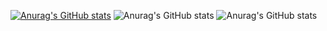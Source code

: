 [![Anurag's GitHub stats](https://github-readme-stats.vercel.app/api?username=gokuryo)](https://github.com/anuraghazra/github-readme-stats)
![Anurag's GitHub stats](https://github-readme-stats.vercel.app/api?username=gokuryo&show_icons=true)
![Anurag's GitHub stats](https://github-readme-stats.vercel.app/api?username=gokuryo&show_icons=true&theme=tokyonight)
